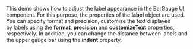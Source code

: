 This demo shows how to&nbsp;adjust the label appearance in&nbsp;the BarGauge UI component. For this purpose, the properties of&nbsp;the **label** object are used. You can specify format and precision, customize the text displayed by&nbsp;labels using the **format**, **precision** and **customizeText** properties, respectively. In&nbsp;addition, you can change the distance between labels and the upper gauge bar using the **indent** property.